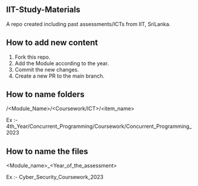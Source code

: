 ## IIT-Study-Materials
A repo created including past assessments/ICTs from IIT, SriLanka. 

## How to add new content
1. Fork this repo.
2. Add the Module according to the year.
3. Commit the new changes.
4. Create a new PR to the main branch.

## How to name folders
<Year>/<Module_Name>/<Coursework/ICT>/<item_name>

Ex :- 4th_Year/Concurrent_Programming/Coursework/Concurrent_Programming_2023

## How to name the files
<Module_name>_<Year_of_the_assessment>

Ex :- Cyber_Security_Coursework_2023
